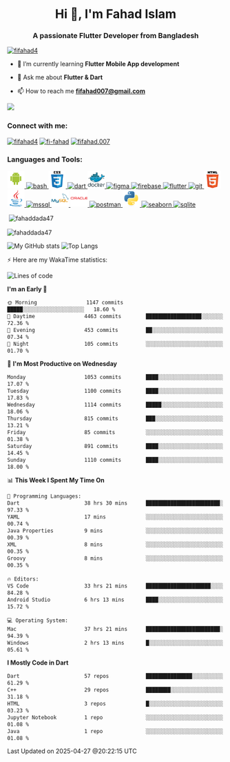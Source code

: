 <h1 align="center">Hi 👋, I'm Fahad Islam</h1>
<h3 align="center">A passionate Flutter Developer from Bangladesh</h3>

<p align="left"> <a href="https://twitter.com/fifahad4" target="blank"><img src="https://img.shields.io/twitter/follow/fifahad4?logo=twitter&style=for-the-badge" alt="fifahad4" /></a> </p>

- 🌱 I’m currently learning **Flutter Mobile App development**

- 💬 Ask me about **Flutter & Dart**

- 📫 How to reach me **fifahad007@gmail.com**

![](https://komarev.com/ghpvc/?username=Fahaddada47&color=blueviolet&style=for-the-badge)

<h3 align="left">Connect with me:</h3>
<p align="left">
<a href="https://twitter.com/fifahad4" target="blank"><img align="center" src="https://raw.githubusercontent.com/rahuldkjain/github-profile-readme-generator/master/src/images/icons/Social/twitter.svg" alt="fifahad4" height="30" width="40" /></a>
<a href="https://linkedin.com/in/fi-fahad" target="blank"><img align="center" src="https://raw.githubusercontent.com/rahuldkjain/github-profile-readme-generator/master/src/images/icons/Social/linked-in-alt.svg" alt="fi-fahad" height="30" width="40" /></a>
<a href="https://fb.com/fifahad.007" target="blank"><img align="center" src="https://raw.githubusercontent.com/rahuldkjain/github-profile-readme-generator/master/src/images/icons/Social/facebook.svg" alt="fifahad.007" height="30" width="40" /></a>
</p>

<h3 align="left">Languages and Tools:</h3>
<p align="left"> <a href="https://developer.android.com" target="_blank" rel="noreferrer"> <img src="https://raw.githubusercontent.com/devicons/devicon/master/icons/android/android-original-wordmark.svg" alt="android" width="40" height="40"/> </a> <a href="https://www.gnu.org/software/bash/" target="_blank" rel="noreferrer"> <img src="https://www.vectorlogo.zone/logos/gnu_bash/gnu_bash-icon.svg" alt="bash" width="40" height="40"/> </a> <a href="https://www.w3schools.com/css/" target="_blank" rel="noreferrer"> <img src="https://raw.githubusercontent.com/devicons/devicon/master/icons/css3/css3-original-wordmark.svg" alt="css3" width="40" height="40"/> </a> <a href="https://dart.dev" target="_blank" rel="noreferrer"> <img src="https://www.vectorlogo.zone/logos/dartlang/dartlang-icon.svg" alt="dart" width="40" height="40"/> </a> <a href="https://www.docker.com/" target="_blank" rel="noreferrer"> <img src="https://raw.githubusercontent.com/devicons/devicon/master/icons/docker/docker-original-wordmark.svg" alt="docker" width="40" height="40"/> </a> <a href="https://www.figma.com/" target="_blank" rel="noreferrer"> <img src="https://www.vectorlogo.zone/logos/figma/figma-icon.svg" alt="figma" width="40" height="40"/> </a> <a href="https://firebase.google.com/" target="_blank" rel="noreferrer"> <img src="https://www.vectorlogo.zone/logos/firebase/firebase-icon.svg" alt="firebase" width="40" height="40"/> </a> <a href="https://flutter.dev" target="_blank" rel="noreferrer"> <img src="https://www.vectorlogo.zone/logos/flutterio/flutterio-icon.svg" alt="flutter" width="40" height="40"/> </a> <a href="https://git-scm.com/" target="_blank" rel="noreferrer"> <img src="https://www.vectorlogo.zone/logos/git-scm/git-scm-icon.svg" alt="git" width="40" height="40"/> </a> <a href="https://www.w3.org/html/" target="_blank" rel="noreferrer"> <img src="https://raw.githubusercontent.com/devicons/devicon/master/icons/html5/html5-original-wordmark.svg" alt="html5" width="40" height="40"/> </a> <a href="https://www.java.com" target="_blank" rel="noreferrer"> <img src="https://raw.githubusercontent.com/devicons/devicon/master/icons/java/java-original.svg" alt="java" width="40" height="40"/> </a> <a href="https://www.microsoft.com/en-us/sql-server" target="_blank" rel="noreferrer"> <img src="https://www.svgrepo.com/show/303229/microsoft-sql-server-logo.svg" alt="mssql" width="40" height="40"/> </a> <a href="https://www.mysql.com/" target="_blank" rel="noreferrer"> <img src="https://raw.githubusercontent.com/devicons/devicon/master/icons/mysql/mysql-original-wordmark.svg" alt="mysql" width="40" height="40"/> </a> <a href="https://www.oracle.com/" target="_blank" rel="noreferrer"> <img src="https://raw.githubusercontent.com/devicons/devicon/master/icons/oracle/oracle-original.svg" alt="oracle" width="40" height="40"/> </a> <a href="https://postman.com" target="_blank" rel="noreferrer"> <img src="https://www.vectorlogo.zone/logos/getpostman/getpostman-icon.svg" alt="postman" width="40" height="40"/> </a> <a href="https://www.python.org" target="_blank" rel="noreferrer"> <img src="https://raw.githubusercontent.com/devicons/devicon/master/icons/python/python-original.svg" alt="python" width="40" height="40"/> </a> <a href="https://seaborn.pydata.org/" target="_blank" rel="noreferrer"> <img src="https://seaborn.pydata.org/_images/logo-mark-lightbg.svg" alt="seaborn" width="40" height="40"/> </a> <a href="https://www.sqlite.org/" target="_blank" rel="noreferrer"> <img src="https://www.vectorlogo.zone/logos/sqlite/sqlite-icon.svg" alt="sqlite" width="40" height="40"/> </a> </p>

<p>&nbsp;<img align="center" src="https://github-readme-stats.vercel.app/api?username=fahaddada47&show_icons=true&locale=en" alt="fahaddada47" /></p>

<p><img align="center" src="https://github-readme-streak-stats.herokuapp.com/?user=fahaddada47&theme=dark" alt="fahaddada47" /></p>


![My GitHub stats](https://github-readme-stats.vercel.app/api?username=Fahaddada47&show_icons=true&theme=radical)
![Top Langs](https://github-readme-stats.vercel.app/api/top-langs/?username=Fahaddada47&layout=donut)


⚡ Here are my WakaTime statistics:

<!--START_SECTION:waka-->
![Lines of code](https://img.shields.io/badge/From%20Hello%20World%20I%27ve%20Written-2.1%20million%20lines%20of%20code-blue)

**I'm an Early 🐤** 

```text
🌞 Morning                1147 commits        █████░░░░░░░░░░░░░░░░░░░░   18.60 % 
🌆 Daytime                4463 commits        ██████████████████░░░░░░░   72.36 % 
🌃 Evening                453 commits         ██░░░░░░░░░░░░░░░░░░░░░░░   07.34 % 
🌙 Night                  105 commits         ░░░░░░░░░░░░░░░░░░░░░░░░░   01.70 % 
```
📅 **I'm Most Productive on Wednesday** 

```text
Monday                   1053 commits        ████░░░░░░░░░░░░░░░░░░░░░   17.07 % 
Tuesday                  1100 commits        ████░░░░░░░░░░░░░░░░░░░░░   17.83 % 
Wednesday                1114 commits        █████░░░░░░░░░░░░░░░░░░░░   18.06 % 
Thursday                 815 commits         ███░░░░░░░░░░░░░░░░░░░░░░   13.21 % 
Friday                   85 commits          ░░░░░░░░░░░░░░░░░░░░░░░░░   01.38 % 
Saturday                 891 commits         ████░░░░░░░░░░░░░░░░░░░░░   14.45 % 
Sunday                   1110 commits        ████░░░░░░░░░░░░░░░░░░░░░   18.00 % 
```


📊 **This Week I Spent My Time On** 

```text
💬 Programming Languages: 
Dart                     38 hrs 30 mins      ████████████████████████░   97.33 % 
YAML                     17 mins             ░░░░░░░░░░░░░░░░░░░░░░░░░   00.74 % 
Java Properties          9 mins              ░░░░░░░░░░░░░░░░░░░░░░░░░   00.39 % 
XML                      8 mins              ░░░░░░░░░░░░░░░░░░░░░░░░░   00.35 % 
Groovy                   8 mins              ░░░░░░░░░░░░░░░░░░░░░░░░░   00.35 % 

🔥 Editors: 
VS Code                  33 hrs 21 mins      █████████████████████░░░░   84.28 % 
Android Studio           6 hrs 13 mins       ████░░░░░░░░░░░░░░░░░░░░░   15.72 % 

💻 Operating System: 
Mac                      37 hrs 21 mins      ████████████████████████░   94.39 % 
Windows                  2 hrs 13 mins       █░░░░░░░░░░░░░░░░░░░░░░░░   05.61 % 
```

**I Mostly Code in Dart** 

```text
Dart                     57 repos            ███████████████░░░░░░░░░░   61.29 % 
C++                      29 repos            ████████░░░░░░░░░░░░░░░░░   31.18 % 
HTML                     3 repos             █░░░░░░░░░░░░░░░░░░░░░░░░   03.23 % 
Jupyter Notebook         1 repo              ░░░░░░░░░░░░░░░░░░░░░░░░░   01.08 % 
Java                     1 repo              ░░░░░░░░░░░░░░░░░░░░░░░░░   01.08 % 
```




 Last Updated on 2025-04-27 @20:22:15 UTC
<!--END_SECTION:waka-->
